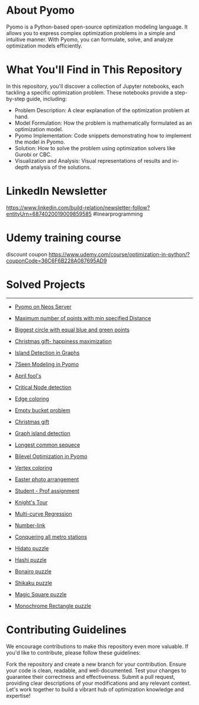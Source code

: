 
# About Pyomo
Pyomo is a Python-based open-source optimization modeling language. It allows you to express complex optimization problems in a simple and intuitive manner. With Pyomo, you can formulate, solve, and analyze optimization models efficiently.

# What You'll Find in This Repository
In this repository, you'll discover a collection of Jupyter notebooks, each tackling a specific optimization problem. These notebooks provide a step-by-step guide, including:

- Problem Description: A clear explanation of the optimization problem at hand.
- Model Formulation: How the problem is mathematically formulated as an optimization model.
- Pyomo Implementation: Code snippets demonstrating how to implement the model in Pyomo.
- Solution: How to solve the problem using optimization solvers like Gurobi or CBC.
- Visualization and Analysis: Visual representations of results and in-depth analysis of the solutions.


# LinkedIn Newsletter 

https://www.linkedin.com/build-relation/newsletter-follow?entityUrn=6874020019009859585 
#linearprogramming

# Udemy training course
discount coupon https://www.udemy.com/course/optimization-in-python/?couponCode=36C6F6B228A087695AD9

# Solved Projects  
***

* [Pyomo on Neos Server](https://github.com/OptimizationExpert/Pyomo/blob/main/NEOS%20Pyomo.ipynb )

* [Maximum number of points with min specified Distance](https://lnkd.in/emBBMQTf)

* [Biggest circle with equal blue and green points](https://github.com/OptimizationExpert/Pyomo/blob/main/blue-green-points-biggest_circle.ipynb)

* [Christmas gift- happiness maximization](https://github.com/OptimizationExpert/Pyomo/blob/main/Gift-Christmas.ipynb)

* [Island Detection in Graphs](https://www.linkedin.com/pulse/island-decetion-graphs-via-pyomo-alireza-soroudi/?trackingId=1sI6%2B2gSQQ%2BnPpYhGyTpcQ%3D%3D)

* [7Seen Modeling in Pyomo](https://github.com/OptimizationExpert/Pyomo/blob/main/7seenPyomo.ipynb)

* [April fool's](https://github.com/OptimizationExpert/Pyomo/blob/main/April%20Fools%20day%20max%20independent%20set.ipynb)  

* [Critical Node detection](https://github.com/OptimizationExpert/Pyomo/blob/main/CND-github.ipynb)

* [Edge coloring](https://github.com/OptimizationExpert/Pyomo/blob/main/Edgecoloring.ipynb)

* [Empty bucket problem](https://github.com/OptimizationExpert/Pyomo/blob/main/Empty-Bucket-Github.ipynb)

* [Christmas gift](https://github.com/OptimizationExpert/Pyomo/blob/main/Gift-Christmas.ipynb) 

* [Graph island detection](https://github.com/OptimizationExpert/Pyomo/blob/main/Graph-Island.ipynb) 

* [Longest common sequece](https://github.com/OptimizationExpert/Pyomo/blob/main/LCS-git.ipynb) 

* [Bilevel Optimization in Pyomo](https://github.com/OptimizationExpert/Pyomo/blob/main/bilevel-github-single-bilevel-multi-EX2.ipynb) 

* [Vertex coloring](https://github.com/OptimizationExpert/Pyomo/blob/main/vertexcoloring.ipynb) 

* [Easter photo arrangement](https://github.com/OptimizationExpert/Pyomo/blob/main/Easter%20Photo.ipynb) 

* [Student - Prof assignment](https://github.com/OptimizationExpert/Pyomo/blob/main/StudenttoProf.ipynb)

* [Knight's Tour](https://github.com/OptimizationExpert/Pyomo/blob/main/Knight%20tour%20MILP.ipynb)

* [Multi-curve Regression](https://github.com/OptimizationExpert/Pyomo/blob/a8c849b7e40017e54bebdaecc6f47d5c8d7a7017/regression-multiline-V4.ipynb) 

* [Number-link](https://github.com/OptimizationExpert/Pyomo/blob/main/Numberlink-V3-Git.ipynb)

* [Conquering all metro stations](https://github.com/OptimizationExpert/Pyomo/blob/main/Metro%20map%20-V3-github.ipynb)

* [Hidato puzzle](https://github.com/OptimizationExpert/Pyomo/blob/main/Hidato-git.ipynb)

* [Hashi puzzle](https://github.com/OptimizationExpert/Pyomo/blob/main/HAshi%20puzzle-git.ipynb)

* [Bonairo puzzle](https://github.com/OptimizationExpert/Pyomo/blob/main/Bonairo%20puzzle%20.ipynb)

* [Shikaku puzzle](https://github.com/OptimizationExpert/Pyomo/blob/main/Shikaku-puzzle-github.ipynb)

* [Magic Square puzzle](https://github.com/OptimizationExpert/Pyomo/blob/main/MagicSquare.ipynb)

* [Monochrome Rectangle puzzle](https://github.com/OptimizationExpert/Pyomo/blob/main/vertex_rectangle.ipynb)




  
# Contributing Guidelines
We encourage contributions to make this repository even more valuable. If you'd like to contribute, please follow these guidelines:

Fork the repository and create a new branch for your contribution.
Ensure your code is clean, readable, and well-documented.
Test your changes to guarantee their correctness and effectiveness.
Submit a pull request, providing clear descriptions of your modifications and any relevant context.
Let's work together to build a vibrant hub of optimization knowledge and expertise!
